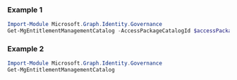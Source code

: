 ### Example 1
```powershell
Import-Module Microsoft.Graph.Identity.Governance
Get-MgEntitlementManagementCatalog -AccessPackageCatalogId $accessPackageCatalogId
```
### Example 2
```powershell
Import-Module Microsoft.Graph.Identity.Governance
Get-MgEntitlementManagementCatalog
```
